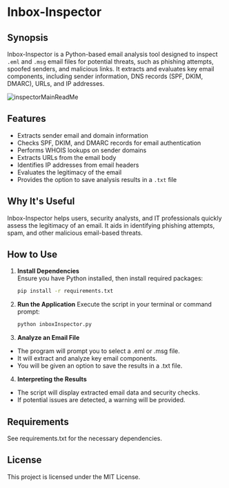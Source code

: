 # Inbox-Inspector

## Synopsis

Inbox-Inspector is a Python-based email analysis tool designed to inspect `.eml` and `.msg` email files for potential threats, such as phishing attempts, spoofed senders, and malicious links. It extracts and evaluates key email components, including sender information, DNS records (SPF, DKIM, DMARC), URLs, and IP addresses.

![inspectorMainReadMe](https://github.com/user-attachments/assets/595ce4ce-9466-48ee-b2b7-736a6542ebe0)

## Features

- Extracts sender email and domain information
- Checks SPF, DKIM, and DMARC records for email authentication
- Performs WHOIS lookups on sender domains
- Extracts URLs from the email body
- Identifies IP addresses from email headers
- Evaluates the legitimacy of the email
- Provides the option to save analysis results in a `.txt` file

## Why It's Useful

Inbox-Inspector helps users, security analysts, and IT professionals quickly assess the legitimacy of an email. It aids in identifying phishing attempts, spam, and other malicious email-based threats.

## How to Use

1. **Install Dependencies**  
   Ensure you have Python installed, then install required packages:
   ```bash
   pip install -r requirements.txt
   ```
2. **Run the Application**
   Execute the script in your terminal or command prompt:
   ```bash
   python inboxInspector.py
   ```
3. **Analyze an Email File**

- The program will prompt you to select a .eml or .msg file.
- It will extract and analyze key email components.
- You will be given an option to save the results in a .txt file.

4. **Interpreting the Results**

- The script will display extracted email data and security checks.
- If potential issues are detected, a warning will be provided.

## Requirements

See requirements.txt for the necessary dependencies.

## License

This project is licensed under the MIT License.
